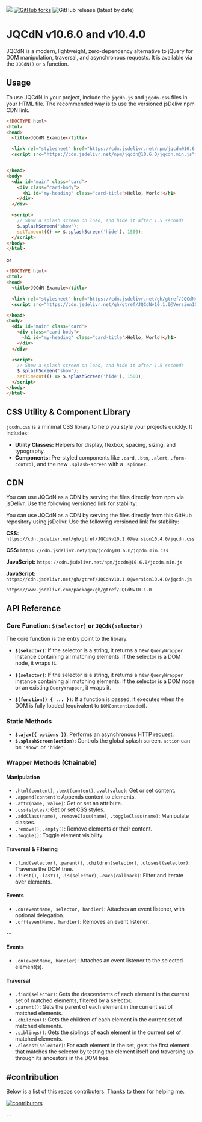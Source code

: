 
[![](https://data.jsdelivr.com/v1/package/npm/jqcdn/badge)](https://www.jsdelivr.com/package/npm/jqcdn)  [![GitHub forks](https://img.shields.io/github/forks/gtref/JQCdNv10.1.0?style=social)](https://github.com/gtref/JQCdNv10.1.0/network) ![GitHub release (latest by date)](https://img.shields.io/github/v/release/gtref/JQCdNv10.1.0)

# JQCdN v10.6.0 and v10.4.0



JQCdN is a modern, lightweight, zero-dependency alternative to jQuery for DOM manipulation, traversal, and asynchronous requests. It is available via the `JQCdN()` or `$` function.

## Usage

To use JQCdN in your project, include the `jqcdn.js` and `jqcdn.css` files in your HTML file. The recommended way is to use the versioned jsDelivr npm CDN link.

```html
<!DOCTYPE html>
<html>
<head>
  <title>JQCdN Example</title>

  <link rel="stylesheet" href="https://cdn.jsdelivr.net/npm/jqcdn@10.6.0/jqcdn.min.css">
  <script src="https://cdn.jsdelivr.net/npm/jqcdn@10.6.0/jqcdn.min.js"></script>


</head>
<body>
  <div id="main" class="card">
    <div class="card-body">
      <h1 id="my-heading" class="card-title">Hello, World!</h1>
    </div>
  </div>

  <script>
    // Show a splash screen on load, and hide it after 1.5 seconds
    $.splashScreen('show');
    setTimeout(() => $.splashScreen('hide'), 1500);
  </script>
</body>
</html>
```
or 
```html
<!DOCTYPE html>
<html>
<head>
  <title>JQCdN Example</title>

  <link rel="stylesheet" href="https://cdn.jsdelivr.net/gh/gtref/JQCdNv10.1.0@Version10.4.0/jqcdn.css">
  <script src="https://cdn.jsdelivr.net/gh/gtref/JQCdNv10.1.0@Version10.4.0/jqcdn.js"></script>

</head>
<body>
  <div id="main" class="card">
    <div class="card-body">
      <h1 id="my-heading" class="card-title">Hello, World!</h1>
    </div>
  </div>

  <script>
    // Show a splash screen on load, and hide it after 1.5 seconds
    $.splashScreen('show');
    setTimeout(() => $.splashScreen('hide'), 1500);
  </script>
</body>
</html>
```

## CSS Utility & Component Library

`jqcdn.css` is a minimal CSS library to help you style your projects quickly. It includes:
- **Utility Classes:** Helpers for display, flexbox, spacing, sizing, and typography.
- **Components:** Pre-styled components like `.card`, `.btn`, `.alert`, `.form-control`, and the new `.splash-screen` with a `.spinner`.

## CDN


You can use JQCdN as a CDN by serving the files directly from npm via jsDelivr. Use the following versioned link for stability:

You can use JQCdN as a CDN by serving the files directly from this GitHub repository using jsDelivr. Use the following versioned link for stability:

**CSS:** `https://cdn.jsdelivr.net/gh/gtref/JQCdNv10.1.0@Version10.4.0/jqcdn.css`


**CSS:** `https://cdn.jsdelivr.net/npm/jqcdn@10.6.0/jqcdn.min.css`


**JavaScript:** `https://cdn.jsdelivr.net/npm/jqcdn@10.6.0/jqcdn.min.js`

**JavaScript:** `https://cdn.jsdelivr.net/gh/gtref/JQCdNv10.1.0@Version10.4.0/jqcdn.js`

```
https://www.jsdelivr.com/package/gh/gtref/JQCdNv10.1.0
```




## API Reference

### Core Function: `$(selector)` or `JQCdN(selector)`

The core function is the entry point to the library.

-   **`$(selector)`**: If the selector is a string, it returns a new `QueryWrapper` instance containing all matching elements. If the selector is a DOM node, it wraps it.



-   **`$(selector)`**: If the selector is a string, it returns a new `QueryWrapper` instance containing all matching elements. If the selector is a DOM node or an existing `QueryWrapper`, it wraps it.
-   **`$(function() { ... })`**: If a function is passed, it executes when the DOM is fully loaded (equivalent to `DOMContentLoaded`).


### Static Methods

-   **`$.ajax({ options })`**: Performs an asynchronous HTTP request.
-   **`$.splashScreen(action)`**: Controls the global splash screen. `action` can be `'show'` or `'hide'`.

### Wrapper Methods (Chainable)

#### Manipulation
-   `.html(content)`, `.text(content)`, `.val(value)`: Get or set content.
-   `.append(content)`: Appends content to elements.
-   `.attr(name, value)`: Get or set an attribute.
-   `.css(styles)`: Get or set CSS styles.
-   `.addClass(name)`, `.removeClass(name)`, `.toggleClass(name)`: Manipulate classes.
-   `.remove()`, `.empty()`: Remove elements or their content.
-   `.toggle()`: Toggle element visibility.

#### Traversal & Filtering
-   `.find(selector)`, `.parent()`, `.children(selector)`, `.closest(selector)`: Traverse the DOM tree.
-   `.first()`, `.last()`, `.is(selector)`, `.each(callback)`: Filter and iterate over elements.

#### Events
-   `.on(eventName, selector, handler)`: Attaches an event listener, with optional delegation.
-   `.off(eventName, handler)`: Removes an event listener.



--



#### Events
- `.on(eventName, handler)`: Attaches an event listener to the selected element(s).

#### Traversal
- `.find(selector)`: Gets the descendants of each element in the current set of matched elements, filtered by a selector.
- `.parent()`: Gets the parent of each element in the current set of matched elements.
- `.children()`: Gets the children of each element in the current set of matched elements.
- `.siblings()`: Gets the siblings of each element in the current set of matched elements.
- `.closest(selector)`: For each element in the set, gets the first element that matches the selector by testing the element itself and traversing up through its ancestors in the DOM tree.




#contribution
--
Below is a list of this repos contributers. Thanks to them for helping me.

[![contributors](https://contrib.rocks/image?repo=gtref/JQCdNv10.1.0)](https://github.com/gtref/JQCdNv10.1.0/graphs/contributors)

--



